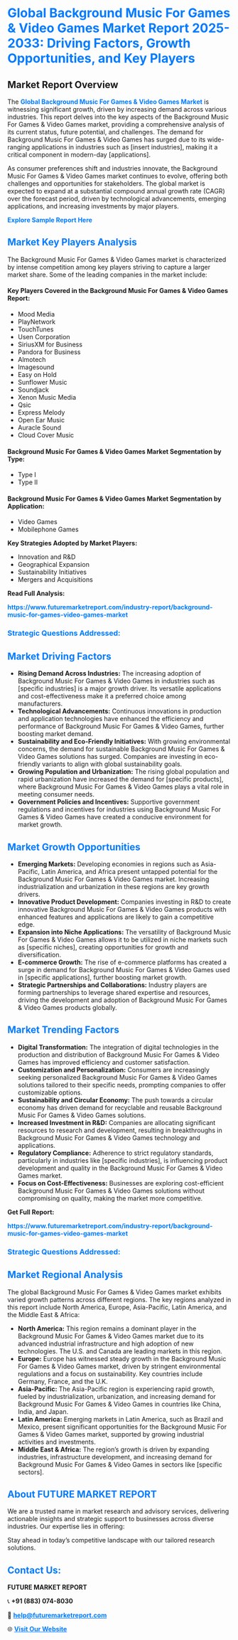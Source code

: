 <h1 style="color: #007BFF;">Global Background Music For Games & Video Games Market Report 2025-2033: Driving Factors, Growth Opportunities, and Key Players</h1>

<section id="overview">
<h2>Market Report Overview</h2>
<p>The <a href="https://www.futuremarketreport.com/industry-report/background-music-for-games-video-games-market" style="color: #007BFF; text-decoration: none;"><strong>Global Background Music For Games & Video Games Market</strong></a> is witnessing significant growth, driven by increasing demand across various industries. This report delves into the key aspects of the Background Music For Games & Video Games market, providing a comprehensive analysis of its current status, future potential, and challenges. The demand for Background Music For Games & Video Games has surged due to its wide-ranging applications in industries such as [insert industries], making it a critical component in modern-day [applications].</p>
<p>As consumer preferences shift and industries innovate, the Background Music For Games & Video Games market continues to evolve, offering both challenges and opportunities for stakeholders. The global market is expected to expand at a substantial compound annual growth rate (CAGR) over the forecast period, driven by technological advancements, emerging applications, and increasing investments by major players.</p>
</section>

<section id="overview">
<p><a href="https://www.futuremarketreport.com/request-sample/reportId=108591" style="color: #007BFF; text-decoration: none;"><strong>Explore Sample Report Here</strong></a></p>
</section>

<section id="key-players">
<h2 style="color: #007BFF;">Market Key Players Analysis</h2>
<p>The Background Music For Games & Video Games market is characterized by intense competition among key players striving to capture a larger market share. Some of the leading companies in the market include:</p>
<h4>Key Players Covered in the Background Music For Games & Video Games Report:</h4>
<ul><li>Mood Media</li><li>PlayNetwork</li><li>TouchTunes</li><li>Usen Corporation</li><li>SiriusXM for Business</li><li>Pandora for Business</li><li>Almotech</li><li>Imagesound</li><li>Easy on Hold</li><li>Sunflower Music</li><li>Soundjack</li><li>Xenon Music Media</li><li>Qsic</li><li>Express Melody</li><li>Open Ear Music</li><li>Auracle Sound</li><li>Cloud Cover Music</li></ul>
<h4>Background Music For Games & Video Games Market Segmentation by Type:</h4>
<ul><li>Type I</li><li>Type II</li></ul>

<h4>Background Music For Games & Video Games Market Segmentation by Application:</h4>
<ul><li>Video Games</li><li>Mobilephone Games</li></ul>
<p><strong>Key Strategies Adopted by Market Players:</strong></p>
<ul>
<li>Innovation and R&D</li>
<li>Geographical Expansion</li>
<li>Sustainability Initiatives</li>
<li>Mergers and Acquisitions</li>
</ul>
</section>

<section>
<p><strong>Read Full Analysis: </strong></p><a href="https://www.futuremarketreport.com/industry-report/background-music-for-games-video-games-market" style="color: #007BFF; text-decoration: none;"><strong>https://www.futuremarketreport.com/industry-report/background-music-for-games-video-games-market</strong></a>
<h3 style="color: #007BFF;">Strategic Questions Addressed:</h3>
</section>

<section id="driving-factors">
<h2 style="color: #007BFF;">Market Driving Factors</h2>
<ul>
<li><strong>Rising Demand Across Industries:</strong> The increasing adoption of Background Music For Games & Video Games in industries such as [specific industries] is a major growth driver. Its versatile applications and cost-effectiveness make it a preferred choice among manufacturers.</li>
<li><strong>Technological Advancements:</strong> Continuous innovations in production and application technologies have enhanced the efficiency and performance of Background Music For Games & Video Games, further boosting market demand.</li>
<li><strong>Sustainability and Eco-Friendly Initiatives:</strong> With growing environmental concerns, the demand for sustainable Background Music For Games & Video Games solutions has surged. Companies are investing in eco-friendly variants to align with global sustainability goals.</li>
<li><strong>Growing Population and Urbanization:</strong> The rising global population and rapid urbanization have increased the demand for [specific products], where Background Music For Games & Video Games plays a vital role in meeting consumer needs.</li>
<li><strong>Government Policies and Incentives:</strong> Supportive government regulations and incentives for industries using Background Music For Games & Video Games have created a conducive environment for market growth.</li>
</ul>
</section>

<section id="growth-opportunities">
<h2 style="color: #007BFF;">Market Growth Opportunities</h2>
<ul>
<li><strong>Emerging Markets:</strong> Developing economies in regions such as Asia-Pacific, Latin America, and Africa present untapped potential for the Background Music For Games & Video Games market. Increasing industrialization and urbanization in these regions are key growth drivers.</li>
<li><strong>Innovative Product Development:</strong> Companies investing in R&D to create innovative Background Music For Games & Video Games products with enhanced features and applications are likely to gain a competitive edge.</li>
<li><strong>Expansion into Niche Applications:</strong> The versatility of Background Music For Games & Video Games allows it to be utilized in niche markets such as [specific niches], creating opportunities for growth and diversification.</li>
<li><strong>E-commerce Growth:</strong> The rise of e-commerce platforms has created a surge in demand for Background Music For Games & Video Games used in [specific applications], further boosting market growth.</li>
<li><strong>Strategic Partnerships and Collaborations:</strong> Industry players are forming partnerships to leverage shared expertise and resources, driving the development and adoption of Background Music For Games & Video Games products globally.</li>
</ul>
</section>

<section id="trending-factors">
<h2 style="color: #007BFF;">Market Trending Factors</h2>
<ul>
<li><strong>Digital Transformation:</strong> The integration of digital technologies in the production and distribution of Background Music For Games & Video Games has improved efficiency and customer satisfaction.</li>
<li><strong>Customization and Personalization:</strong> Consumers are increasingly seeking personalized Background Music For Games & Video Games solutions tailored to their specific needs, prompting companies to offer customizable options.</li>
<li><strong>Sustainability and Circular Economy:</strong> The push towards a circular economy has driven demand for recyclable and reusable Background Music For Games & Video Games solutions.</li>
<li><strong>Increased Investment in R&D:</strong> Companies are allocating significant resources to research and development, resulting in breakthroughs in Background Music For Games & Video Games technology and applications.</li>
<li><strong>Regulatory Compliance:</strong> Adherence to strict regulatory standards, particularly in industries like [specific industries], is influencing product development and quality in the Background Music For Games & Video Games market.</li>
<li><strong>Focus on Cost-Effectiveness:</strong> Businesses are exploring cost-efficient Background Music For Games & Video Games solutions without compromising on quality, making the market more competitive.</li>
</ul>
</section>

<section>
<p><strong>Get Full Report: </strong></p><a href="https://www.futuremarketreport.com/industry-report/background-music-for-games-video-games-market" style="color: #007BFF; text-decoration: none;"><strong>https://www.futuremarketreport.com/industry-report/background-music-for-games-video-games-market</strong></a>
<h3 style="color: #007BFF;">Strategic Questions Addressed:</h3>
</section>


<section id="regional-analysis">
<h2 style="color: #007BFF;">Market Regional Analysis</h2>
<p>The global Background Music For Games & Video Games market exhibits varied growth patterns across different regions. The key regions analyzed in this report include North America, Europe, Asia-Pacific, Latin America, and the Middle East & Africa:</p>
<ul>
<li><strong>North America:</strong> This region remains a dominant player in the Background Music For Games & Video Games market due to its advanced industrial infrastructure and high adoption of new technologies. The U.S. and Canada are leading markets in this region.</li>
<li><strong>Europe:</strong> Europe has witnessed steady growth in the Background Music For Games & Video Games market, driven by stringent environmental regulations and a focus on sustainability. Key countries include Germany, France, and the U.K.</li>
<li><strong>Asia-Pacific:</strong> The Asia-Pacific region is experiencing rapid growth, fueled by industrialization, urbanization, and increasing demand for Background Music For Games & Video Games in countries like China, India, and Japan.</li>
<li><strong>Latin America:</strong> Emerging markets in Latin America, such as Brazil and Mexico, present significant opportunities for the Background Music For Games & Video Games market, supported by growing industrial activities and investments.</li>
<li><strong>Middle East & Africa:</strong> The region’s growth is driven by expanding industries, infrastructure development, and increasing demand for Background Music For Games & Video Games in sectors like [specific sectors].</li>
</ul>
</section>

<footer>
<h2 style="color: #007BFF;">About FUTURE MARKET REPORT</h2>
<p>We are a trusted name in market research and advisory services, delivering actionable insights and strategic support to businesses across diverse industries. Our expertise lies in offering:</p>

<p>Stay ahead in today’s competitive landscape with our tailored research solutions.</p>

<h2 style="color: #007BFF;">Contact Us:</h2>
<p><strong>FUTURE MARKET REPORT</strong></p>
<p>📞 <strong>+91 (883) 074-8030</strong></p>
<p>📧 <strong><a href="mailto:help@futuremarketreport.com" style="color: #007BFF;">help@futuremarketreport.com</a></strong></p>
<p>🌐 <strong><a href="https://www.futuremarketreport.com/" style="color: #007BFF;">Visit Our Website</a></strong></p>
</footer>